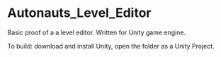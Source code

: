 # Autonauts_Level_Editor
Basic proof of a a level editor. Written for Unity game engine.

To build: download and install Unity, open the folder as a Unity Project.
